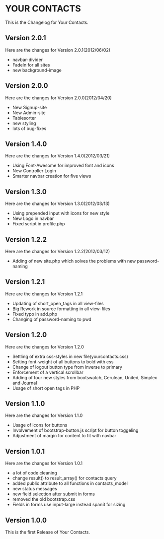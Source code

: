 YOUR CONTACTS
=============

This is the Changelog for Your Contacts.

Version 2.0.1
-------------

Here are the changes for Version 2.0.1(2012/06/02)

* navbar-divider
* FadeIn for all sites
* new background-image

Version 2.0.0
-------------

Here are the changes for Version 2.0.0(2012/04/20)

* New Signup-site
* New Admin-site
* Tablesorter
* new styling
* lots of bug-fixes

Version 1.4.0
-------------

Here are the changes for Version 1.4.0(2012/03/21)

* Using Font-Awesome for improved font and icons
* New Controller Login
* Smarter navbar creation for five views

Version 1.3.0
-------------

Here are the changes for Version 1.3.0(2012/03/13)

* Using prepended input with icons for new style
* New Logo in navbar
* Fixed script in profile.php

Version 1.2.2
-------------

Here are the changes for Version 1.2.2(2012/03/12)

* Adding of new site.php which solves the problems with new password-naming

Version 1.2.1
-------------

Here are the changes for Version 1.2.1

* Updating of short_open_tags in all view-files
* Big Rework in source formatting in all view-files
* Fixed typo in add.php
* Changing of password-naming to pwd

Version 1.2.0
-------------

Here are the changes for Version 1.2.0

* Settling of extra css-styles in new file(yourcontacts.css)
* Setting font-weight of all buttons to bold with css
* Change of logout button type from inverse to primary
* Enforcement of a vertical scrollbar
* Adding of four new styles from bootswatch, Cerulean, United, Simplex and Journal
* Usage of short open tags in PHP

Version 1.1.0
-------------

Here are the changes for Version 1.1.0

* Usage of icons for buttons
* Involvement of bootstrap-button.js script for button toggeling
* Adjustment of margin for content to fit with navbar

Version 1.0.1
-------------

Here are the changes for Version 1.0.1

* a lot of code cleaning
* change result() to result_array() for contacts query
* added public attribute to all functions in contacts_model
* new status messages
* new field selection after submit in forms
* removed the old bootstrap.css
* Fields in forms use input-large instead span3 for sizing

Version 1.0.0
-------------

This is the first Release of Your Contacts.

